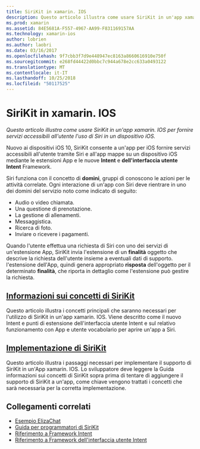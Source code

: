 ```yaml
---
title: SiriKit in xamarin. IOS
description: Questo articolo illustra come usare SiriKit in un'app xamarin. IOS per fornire servizi accessibili all'utente l'uso di Siri in un dispositivo iOS.
ms.prod: xamarin
ms.assetid: 84E5681A-F557-4967-AA99-F831169157AA
ms.technology: xamarin-ios
author: lobrien
ms.author: laobri
ms.date: 03/16/2017
ms.openlocfilehash: 9f7cbb3f7d9e448947ec8163a8660616910e750f
ms.sourcegitcommit: e268fd44422d0bbc7c944a678e2cc633a0493122
ms.translationtype: MT
ms.contentlocale: it-IT
ms.lasthandoff: 10/25/2018
ms.locfileid: "50117525"
---
```

# <a name="sirikit-in-xamarinios"></a>SiriKit in xamarin. IOS

_Questo articolo illustra come usare SiriKit in un'app xamarin. IOS per fornire servizi accessibili all'utente l'uso di Siri in un dispositivo iOS._

Nuovo ai dispositivi iOS 10, SiriKit consente a un'app per iOS fornire servizi accessibili all'utente tramite Siri e all'app mappe su un dispositivo iOS mediante le estensioni App e le nuove **Intent** e **dell'interfaccia utente Intent** Framework.

Siri funziona con il concetto di **domini**, gruppi di conoscono le azioni per le attività correlate. Ogni interazione di un'app con Siri deve rientrare in uno dei domini del servizio noto come indicato di seguito:

- Audio o video chiamata.
- Una questione di prenotazione.
- La gestione di allenamenti.
- Messaggistica.
- Ricerca di foto.
- Inviare o ricevere i pagamenti.

Quando l'utente effettua una richiesta di Siri con uno dei servizi di un'estensione App, SiriKit invia l'estensione di un **finalità** oggetto che descrive la richiesta dell'utente insieme a eventuali dati di supporto. l'estensione dell'App, quindi genera appropriato **risposta** dell'oggetto per il determinato **finalità**, che riporta in dettaglio come l'estensione può gestire la richiesta.

## <a name="understanding-sirikit-conceptsiosplatformsirikitunderstanding-sirikitmd"></a>[Informazioni sui concetti di SiriKit](~/ios/platform/sirikit/understanding-sirikit.md)

Questo articolo illustra i concetti principali che saranno necessari per l'utilizzo di SiriKit in un'app xamarin. IOS. Viene descritto come il nuovo Intent e punti di estensione dell'interfaccia utente Intent e sul relativo funzionamento con App e utente vocabolario per aprire un'app a Siri.

## <a name="implementing-sirikitiosplatformsirikitimplementing-sirikitmd"></a>[Implementazione di SiriKit](~/ios/platform/sirikit/implementing-sirikit.md)

Questo articolo illustra i passaggi necessari per implementare il supporto di SiriKit in un'App xamarin. IOS. Lo sviluppatore deve leggere la Guida informazioni sui concetti di SiriKit sopra prima di tentare di aggiungere il supporto di SiriKit a un'app, come chiave vengono trattati i concetti che sarà necessaria per la corretta implementazione.





## <a name="related-links"></a>Collegamenti correlati

- [Esempio ElizaChat](https://developer.xamarin.com/samples/monotouch/ios10/ElizaChat/)
- [Guida per programmatori di SiriKit](https://developer.apple.com/library/prerelease/content/documentation/Intents/Conceptual/SiriIntegrationGuide/index.html)
- [Riferimento a Framework Intent](https://developer.apple.com/reference/intents)
- [Riferimento a Framework dell'interfaccia utente Intent](https://developer.apple.com/reference/intentsui)

